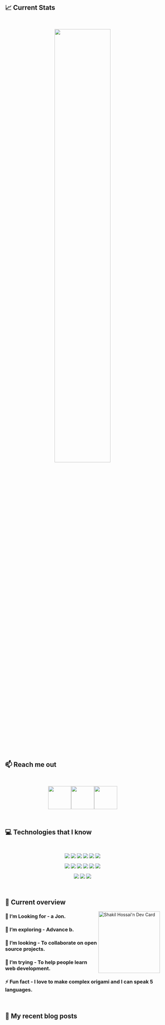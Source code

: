 <a href="https://www.facebook.com/shakilA11/">
<!-- <img src="https://raw.githubusercontent.com/mir-hussain/mir-hussain/main/images/cover.svg" /> -->
</a>

## :chart_with_upwards_trend: Current Stats

<br />
<p align="center">
  <img width="60%" src="https://github-readme-streak-stats.herokuapp.com?user=mir-hussain&theme=react&hide_border=true&background=0D1117&stroke=0D1117&fire=FF1CF7&sideLabels=00F0FF&currStreakNum=FF1CF7&ring=FF1CF7&currStreakLabel=FF1CF7&sideNums=00F0FF" />
</p>

## :mailbox: Reach me out

<br />

[<p align="center"><img height="75" src="https://github.com/shakilla1/blob/main/images/icons/Linkedin.png">](https://www.linkedin.com/in/md-shakil-hossain-s//)[<img height="75" src="https://github.com/shakilla1/blob/main/images/icons/Facebook.png">](https://web.facebook.com/shakil11A)[<img height="75" src="https://github.com/shakilla1/blob/main/images/icons/Twitter.png"> </p>](https://twitter.com/shakil)

<br />

## :computer: Technologies that I know

<br>
<p align="center">
<img src="https://github.com/shakilla1/blob/main/images/icons/HTML.png"/>
<img src="https://github.com/shakilla1/blob/main/images/icons/css.png"/>
<img src="https://github.com/shakilla1/blob/main/images/icons/JavaScript.png"/>
<img src="https://github.com/shakilla1/blob/main/images/icons/python.png"/>
<img src="https://github.com/shakilla1/blob/main/images/icons/c.png"/>
<img src="https://github.com/shakilla1/blob/main/images/icons/cpp.png"/>
</p>
<p align="center">
<img src="https://github.com/shakilla1/blob/main/images/icons/react.png"/>
<img src="https://github.com/shakilla1/blob/main/images/icons/redux.png"/>
<img src="https://github.com/shakilla1/blob/main/images/icons/sass.png"/>
<img src="https://github.com/shakilla1/blob/main/images/icons/tailwind.png"/>
<img src="https://github.com/shakilla1/blob/main/images/icons/Bootsrap.png"/>
<img src="https://github.com/shakilla1/blob/main/images/icons/firebase.png"/>
</p>
<p align="center">
<img src="https://github.com/shakilla1/blob/main/images/icons/node.png"/>
<img src="https://github.com/shakilla1/blob/main/images/icons/express.png"/>
<img src="https://github.com/shakilla1/blob/main/images/icons/mongo.png"/>
</p><br/>

## :eyes: Current overview

<div align="left">
<a href="https://app.daily.dev/shakil"><img align="right" src="https://github.com/shakilla1/blob/main/devcard.svg" width="200" alt="Shakil Hossai'n Dev Card"/></a>
</div>

### 🔭 I’m Looking for - a Jon.

### 🌱 I’m exploring - Advance b.

### 👯 I’m looking - To collaborate on open source projects.

### 🤔 I’m trying - To help people learn web development.

### ⚡ Fun fact - I love to make complex origami and I can speak 5 languages.

<br />

## :book: My recent blog posts

<!-- BLOG-POST-LIST:START -->

<!-- - [Common interview questions that you need to know as a junior JavaScript developer.](https://dev.to/mirhussain/common-interview-questions-that-you-need-to-know-as-a-junior-javascript-developer-29a6)
- [What the heck is JSX in React.](https://dev.to/mirhussain/what-the-heck-is-jsx-in-react-3f0a)
- [A cleaner approach to write JavaScript &lpar;Bonus tips in the end.&rpar;](https://dev.to/mirhussain/a-cleaner-approach-to-write-javascript-bonus-tips-in-the-end-58ng) -->
<!-- BLOG-POST-LIST:END -->
